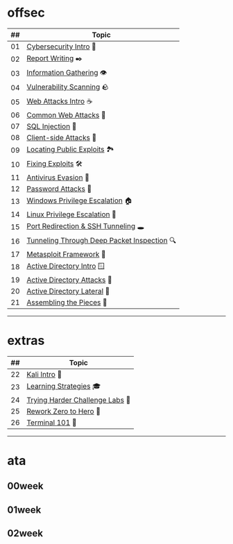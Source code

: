 # offsec

| ##  | Topic                                                              |
| --- | ------------------------------------------------------------------ |
| 01  | [Cybersecurity Intro](offsec/01cybersec.md) 🏦                     |
| 02  | [Report Writing](offsec/02reports.md) ✒️                           |
| 03  | [Information Gathering](offsec/03enum.md) 👁️                      |
| 04  | [Vulnerability Scanning](offsec/04vulnscan.md) 🪨                  |
| 05  | [Web Attacks Intro](offsec/05webatckintro.md) ☕                    |
| 06  | [Common Web Attacks](offsec/06webatck.md) 👾                       |
| 07  | [SQL Injection](offsec/07sqli.md) 📅                               |
| 08  | [Client-side Attacks](offsec/08featck.md) 💼                       |
| 09  | [Locating Public Exploits](offsec/09pubexpl.md) 🏞️                |
| 10  | [Fixing Exploits](offsec/10fixexpl.md) 🛠️                         |
| 11  | [Antivirus Evasion](offsec/11avev.md) 🚓                           |
| 12  | [Password Attacks](offsec/12passatck.md) 🌈                        |
| 13  | [Windows Privilege Escalation](offsec/13wprivesc.md) 🏠            |
| 14  | [Linux Privilege Escalation](offsec/14lprivesc.md) 🐧              |
| 15  | [Port Redirection & SSH Tunneling](offsec/15portnl.md) 🕳️         |
| 16  | [Tunneling Through Deep Packet Inspection](offsec/16pktinsp.md) 🔍 |
| 17  | [Metasploit Framework](offsec/17msfw.md) 🏫                        |
| 18  | [Active Directory Intro](offsec/18adintro.md) 🪟                   |
| 19  | [Active Directory Attacks](offsec/19adatck.md) 🔐                  |
| 20  | [Active Directory Lateral](offsec/20adlat.md) 🌉                   |
| 21  | [Assembling the Pieces](offsec/21concl.md) 🧩                      |

---
# extras

| ##  | Topic                                               |
| --- | --------------------------------------------------- |
| 22  | [Kali Intro](offsec/22kali.md) 🐉                   |
| 23  | [Learning Strategies](offsec/23edustrat.md) 🎓      |
| 24  | [Trying Harder Challenge Labs](offsec/24labs.md) 🧪 |
| 25  | [Rework Zero to Hero](offsec/25sudo.md) 🤖          |
| 26  | [Terminal 101](offsec/26term.md) 📜                 |

---

# ata

## 00week

## 01week

## 02week